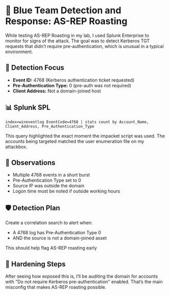 # 🔵 Blue Team Detection and Response: AS-REP Roasting

While testing AS-REP Roasting in my lab, I used Splunk Enterprise to monitor for signs of the attack. The goal was to detect Kerberos TGT requests that didn’t require pre-authentication, which is unusual in a typical environment.

## 🎯 Detection Focus
- **Event ID:** 4768 (Kerberos authentication ticket requested)
- **Pre-Authentication Type:** 0 (pre-auth was not required)
- **Client Address:** Not a domain-joined host

## 📊 Splunk SPL
```
index=wineventlog EventCode=4768 | stats count by Account_Name, Client_Address, Pre_Authentication_Type
```
This query highlighted the exact moment the impacket script was used. The accounts being targeted matched the user enumeration file on my attackbox.

## 🧠 Observations
- Multiple 4768 events in a short burst
- Pre-Authentication Type set to 0
- Source IP was outside the domain
- Logon time must be noted if outside working hours

## 🛡️ Detection Plan
Create a correlation search to alert when:
- A 4768 log has Pre-Authentication Type 0
- AND the source is not a domain-joined asset

This should help flag AS-REP roasting early

## 🧹 Hardening Steps
After seeing how exposed this is, I’ll be auditing the domain for accounts with "Do not require Kerberos pre-authentication" enabled. That’s the main misconfig that makes AS-REP roasting possible.

